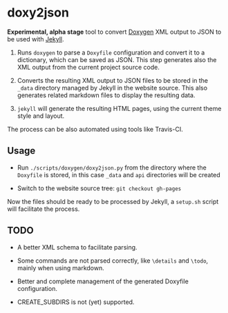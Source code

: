 # doxy2json

**Experimental, alpha stage** tool to convert [Doxygen] XML output to JSON
to be used with [Jekyll].

1. Runs `doxygen` to parse a `Doxyfile` configuration and convert it to
   a dictionary, which can be saved as JSON.
   This step generates also the XML output from the current project source code.

2. Converts the resulting XML output to JSON files to be stored in the `_data`
   directory managed by Jekyll in the website source.
   This also generates related markdown files to display the resulting data.

3. `jekyll` will generate the resulting HTML pages,
   using the current theme style and layout.

The process can be also automated using tools like Travis-CI.

## Usage

- Run `./scripts/doxygen/doxy2json.py` from the directory
  where the `Doxyfile` is stored,
  in this case `_data` and `api` directories will be created

- Switch to the website source tree: `git checkout gh-pages`

Now the files should be ready to be processed by Jekyll,
a `setup.sh` script will facilitate the process.

## TODO

- A better XML schema to facilitate parsing.

- Some commands are not parsed correctly, like `\details` and `\todo`,
  mainly when using markdown.

- Better and complete management of the generated Doxyfile configuration.

- CREATE_SUBDIRS is not (yet) supported.

[Doxygen]: http://doxygen.nl/
[Jekyll]:  https://jekyllrb.com/
